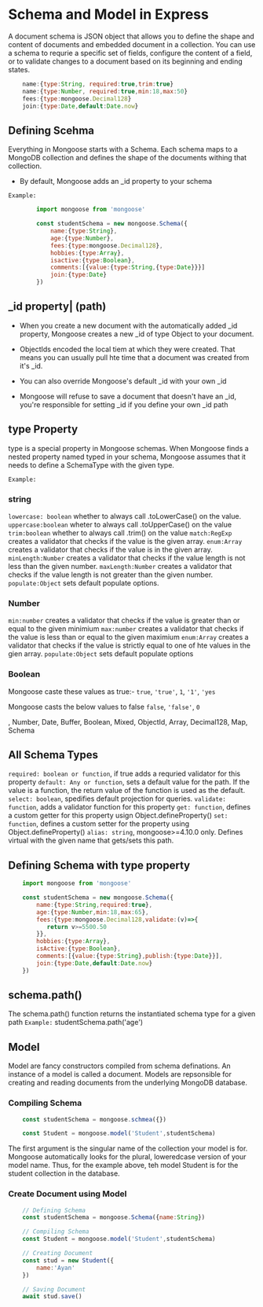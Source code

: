 # Schema and Model in Express

A document schema is JSON object that allows you to define the shape and content of documents and embedded document in a collection. You can use a schema to requrie a specific set of fields, configure the content of a field, or to validate changes to a document based on its beginning and ending states.

```js
    name:{type:String, required:true,trim:true}
    name:{type:Number, required:true,min:18,max:50}
    fees:{type:mongoose.Decimal128}
    join:{type:Date,default:Date.now}
```

## Defining Scehma

Everything in Mongoose starts with a Schema. Each schema maps to a MongoDB collection and defines the shape of the documents withing that collection.

* By default, Mongoose adds an _id property to your schema

`Example:`

```js
        import mongoose from 'mongoose'

        const studentSchema = new mongoose.Schema({
            name:{type:String},
            age:{type:Number},
            fees:{type:mongoose.Decimal128},
            hobbies:{type:Array},
            isactive:{type:Boolean},
            comments:[{value:{type:String,{type:Date}}}]
            join:{type:Date}
        })
```

## _id property| (path)

* When you create a new document with the automatically added _id property, Mongoose creates a new _id of type Object to your document.

* ObjectIds encoded the local tiem at which they were created. That means you can usually pull hte time that a document was created from it's _id.

* You can also override Mongoose's default _id with your own _id

* Mongoose will refuse to save a document that doesn't have an _id, you're responsible for setting _id if you define your own _id path

## type Property

type is a special property in Mongoose schemas. When Mongoose finds a nested property named typed in your schema, Mongoose assumes that it needs to define a SchemaType with the given type.

`Example:` 

### string

`lowercase: boolean` whether to always call .toLowerCase() on the value.
`uppercase:boolean` wheter to always call .toUpperCase() on the value
`trim:boolean` whether to always call .trim() on the value
`match:RegExp` creates a validator that checks if the value is the given array.
`enum:Array` creates a validator that checks if the value is in the given array.
`minLength:Number` creates a validator that checks if the value length is not less than the given number.
`maxLength:Number` creates a validator that checks if the value length is not greater than the given number.
`populate:Object` sets default populate options.

### Number

`min:number` creates a validator that checks if the value is greater than or equal to the given minimium
`max:number` creates a validator that checks if the value is less than or equal to the given maximium
`enum:Array` creates a validator that checks if the value is strictly equal to one of hte values in the gien array.
`populate:Object` sets default populate options

### Boolean

Mongoose caste these values as true:-
`true`, `'true'`, `1`, `'1'`, `'yes`

Mongoose casts the below values to false
`false`, `'false'`, `0`

, Number, Date, Buffer, Boolean, Mixed, ObjectId, Array, Decimal128, Map, Schema

## All Schema Types

`required: boolean or function`, if true adds a requried validator for this property
`default: Any or function`, sets a default value for the path. If the value is a function, the return value of the function is used as the default.
`select: boolean`, spedifies default projection for queries.
`validate: function`, adds a validator function for this property
`get: function`, defines a custom getter for this property usign Object.defineProperty()
`set: function`, defines a custom setter for the property using Object.defineProperty()
`alias: string`, mongoose>=4.10.0 only. Defines virtual with the given name that gets/sets this path.

## Defining Schema with type property

```js
    import mongoose from 'mongoose'

    const studentSchema = new mongoose.Schema({
        name:{type:String,required:true},
        age:{type:Number,min:18,max:65},
        fees:{type:mongoose.Decimal128,validate:(v)=>{
           return v>=5500.50
        }},
        hobbies:{type:Array},
        isActive:{type:Boolean},
        comments:[{value:{type:String},publish:{type:Date}}],
        join:{type:Date,default:Date.now}
    })
```

## schema.path()

The schema.path() function returns the instantiated schema type for a given path
`Example:` studentSchema.path('age')

## Model

Model are fancy constructors compiled from schema definations. An instance of a model is called a document.
Models are repsonsible for creating and reading documents from the underlying MongoDB database.

### Compiling Schema

```js
    const studentSchema = mongoose.schmea({})

    const Student = mongoose.model('Student',studentSchema)
```

The first argument is the singular name of the collection your model is for. Mongoose automatically looks for the plural, loweredcase version of your model name. Thus, for the example above, teh model Student is for the student collection in the database.

### Create Document using Model

```js
    // Defining Schema
    const studentSchema = mongoose.Schema({name:String})

    // Compiling Schema
    const Student = mongoose.model('Student',studentSchema)

    // Creating Document
    const stud = new Student({
        name:'Ayan'
    })

    // Saving Document
    await stud.save()
```
